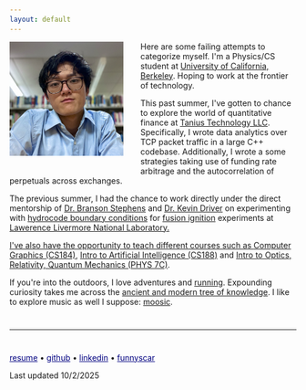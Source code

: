 ```yaml
---
layout: default
---
```


<a href="/photos" style="cursor: default;">
<img src="assets/img/oct_2025.png" alt="drawing" width="200" align="left" style="margin: 0 30px 20px 0"/>
</a>

Here are some failing attempts to categorize myself. I'm a Physics/CS student at <a href="https://physics.berkeley.edu/">University of California, Berkeley</a>. Hoping to work at the frontier of technology.

This past summer, I've gotten to chance to explore the world of quantitative finance at <a href="https://www.tanius.com/">Tanius Technology LLC</a>. Specifically, I wrote data analytics over TCP packet traffic in a large C++ codebase. Additionally, I wrote a some strategies taking use of funding rate arbitrage and the autocorrelation of perpetuals across exchanges.

The previous summer, I had the chance to work directly under the direct mentorship of <a href="https://www.linkedin.com/in/branson-stephens-19b75855/">Dr. Branson Stephens</a> and <a href="http://militzer.berkeley.edu/~driver/">Dr. Kevin Driver</a> on experimenting with <a href="https://bucket.funnyscar.com/work/publications/llnl-poster-2024.pdf">hydrocode boundary conditions</a> for <a href="https://www.energy.gov/articles/doe-national-laboratory-makes-history-achieving-fusion-ignition">fusion ignition</a> experiments at <a href="https://www.llnl.gov/">Lawerence Livermore National Laboratory. 

<!-- Show off some work -->

<!-- Teaching -->
<!-- Who I worked with, big names preferably -->

I've also have the opportunity to teach different courses such as <a href="https://cs184.eecs.berkeley.edu/su25/staff/">Computer Graphics (CS184)</a>, <a href="https://inst.eecs.berkeley.edu/~cs188/su24/staff/">Intro to Artificial Intelligence (CS188)</a> and <a href="">Intro to Optics, Relativity, Quantum Mechanics (PHYS 7C)</a>.


<!-- Hobbies, show that you're human and easy to get along and that they should reach out -->
 If you're into the outdoors, I love adventures and <a href="https://www.athlinks.com/athletes/540536124/">running</a>. Expounding curiosity takes me across the <a href="https://www.goodreads.com/curtisjhu
">ancient and modern tree of knowledge</a>. I like to explore music as well I suppose: <a href="https://instagram.com/curtisjhu">moosic</a>.


<hr style="margin: 40px 0;">

<a href="https://bucket.funnyscar.com/resumes/resume-jan.pdf" style="color: navy;">resume</a> • 
<a href="https://github.com/curtisjhu" style="color: navy;">github</a> • 
<a href="https://linkedin.com/in/curtisjhu" style="color: navy;">linkedin</a> • 
<a href="https://funnyscar.com" style="color: navy;">funnyscar</a>

Last updated 10/2/2025
